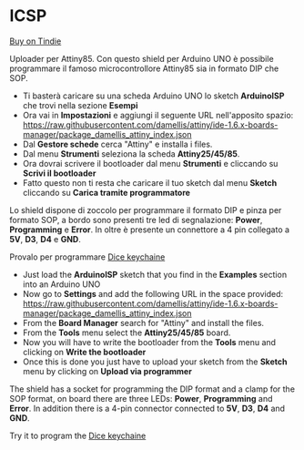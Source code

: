 # ICSP
[Buy on Tindie](https://www.tindie.com/products/chris_maker_/attiny85-uploader/)

Uploader per Attiny85. Con questo shield per Arduino UNO è possibile programmare il famoso microcontrollore Attiny85 sia in formato DIP che SOP. 

- Ti basterà caricare su una scheda Arduino UNO lo sketch **ArduinoISP** che trovi nella sezione **Esempi** 
- Ora vai in **Impostazioni** e aggiungi il seguente URL nell'apposito spazio: 
https://raw.githubusercontent.com/damellis/attiny/ide-1.6.x-boards-manager/package_damellis_attiny_index.json
- Dal **Gestore schede** cerca "Attiny" e installa i files.
- Dal menu **Strumenti** seleziona la scheda **Attiny25/45/85**.
- Ora dovrai scrivere il bootloader dal menu **Strumenti** e cliccando su **Scrivi il bootloader**
- Fatto questo non ti resta che caricare il tuo sketch dal menu **Sketch** cliccando su **Carica tramite programmatore**

Lo shield dispone di zoccolo per programmare il formato DIP e pinza per formato SOP, a bordo sono presenti tre led di segnalazione: **Power**, **Programming** e **Error**. 
In oltre è presente un connettore a 4 pin collegato a **5V**, **D3**, **D4** e **GND**.


Provalo per programmare [Dice keychaine](https://www.tindie.com/products/chris_maker_/attiny85-keychain-dice/)


- Just load the **ArduinoISP** sketch that you find in the **Examples** section into an Arduino UNO
- Now go to **Settings** and add the following URL in the space provided:
https://raw.githubusercontent.com/damellis/attiny/ide-1.6.x-boards-manager/package_damellis_attiny_index.json
- From the **Board Manager** search for "Attiny" and install the files.
- From the **Tools** menu select the **Attiny25/45/85** board.
- Now you will have to write the bootloader from the **Tools** menu and clicking on **Write the bootloader**
- Once this is done you just have to upload your sketch from the **Sketch** menu by clicking on **Upload via programmer**



The shield has a socket for programming the DIP format and a clamp for the SOP format, on board there are three LEDs: **Power**, **Programming** and **Error**.
In addition there is a 4-pin connector connected to **5V**, **D3**, **D4** and **GND**.


Try it to program the [Dice keychaine](https://www.tindie.com/products/chris_maker_/attiny85-keychain-dice/)
